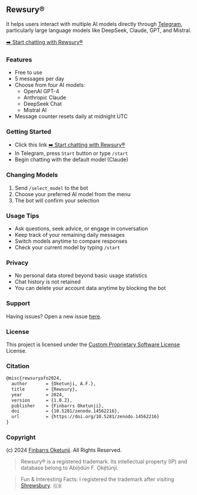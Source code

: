 ## Rewsury®

It helps users interact with multiple AI models directly through [Telegram](https://telegram.org/), particularly large language models like DeepSeek, Claude, GPT, and Mistral.

[➡️ Start chatting with Rewsury®](https://t.me/rewsury_bot)

### Features

- Free to use
- 5 messages per day
- Choose from four AI models:
  - OpenAI GPT-4
  - Anthropic Claude
  - DeepSeek Chat
  - Mistral AI
- Message counter resets daily at midnight UTC

### Getting Started

- Click this link [➡️ Start chatting with Rewsury®](https://t.me/rewsury_bot)
- In Telegram, press `Start` button or type `/start`
- Begin chatting with the default model (Claude)

### Changing Models

1. Send `/select_model` to the bot
2. Choose your preferred AI model from the menu
3. The bot will confirm your selection

### Usage Tips

- Ask questions, seek advice, or engage in conversation
- Keep track of your remaining daily messages
- Switch models anytime to compare responses
- Check your current model by typing `/start`

### Privacy

- No personal data stored beyond basic usage statistics
- Chat history is not retained
- You can delete your account data anytime by blocking the bot

### Support

Having issues? Open a new issue [here](https://github.com/0xnu/rewsury/issues).

### License

This project is licensed under the [Custom Proprietary Software License](LICENSE) License.

### Citation

```tex
@misc{rewsuryafo2024,
  author       = {Oketunji, A.F.},
  title        = {Rewsury},
  year         = 2024,
  version      = {1.0.2},
  publisher    = {Finbarrs Oketunji},
  doi          = {10.5281/zenodo.14562216},
  url          = {https://doi.org/10.5281/zenodo.14562216}
}
```

### Copyright

(c) 2024 [Finbarrs Oketunji](https://finbarrs.eu). All Rights Reserved.

> Rewsury® is a registered trademark. Its intellectual property (IP) and database belong to Abíọ̀dún F. Ọkẹ́túnjí.

> Fun & Interesting Facts: I registered the trademark after visiting [Shrewsbury](https://en.wikipedia.org/wiki/Shrewsbury). 🇬🇧